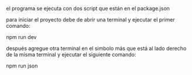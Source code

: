 el programa se ejecuta con dos script que están en el package.json

para iniciar el proyecto debe de abrir una terminal y ejecutar el primer comando:

npm run dev

después agregue otra terminal en el simbolo más que está al lado derecho de la misma terminal y ejecutar el siguiente comando:

npm run json



